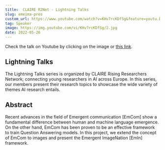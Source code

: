 ```yaml
---
title:  CLAIRE R2Net - Lightning Talks
slug: emeima-pres
custom_url: https://www.youtube.com/watch?v=KHv7rcKDfSg&feature=youtu.be
tag: Speaker
image: https://img.youtube.com/vi/KHv7rcKDfSg/2.jpg
date: 2022-05-26
---
```


Check the talk on Youtube by clicking on the image or [this link]( https://www.youtube.com/watch?v=KHv7rcKDfSg&feature=youtu.be).

## Lightning Talks

The Lightning Talks series is organized by CLAIRE Rising Researchers Network; connecting young researchers in AI across Europe. In this series, our members present their research topics to showcase the wide variety of themes AI research entails.

## Abstract

 Recent advances in the field of Emergent communication [EmCom] show a fundamental difference between human and machine language emergence. On the other hand, EmCom has been proven to be an effective framework to train Question Answering models. In this project, we extend the concept of EmCom to images and present the Emergent ImageNation [EmIn] framework.
